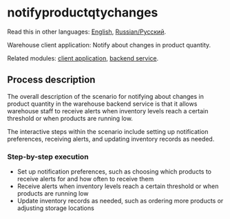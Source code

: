 # notifyproductqtychanges 

Read this in other languages: [English](notifyproductqtychanges.md), [Russian/Русский](notifyproductqtychanges.ru.md). 

Warehouse client application: Notify about changes in product quantity.

Related modules: [client application](../../frontend/warehouseclient.md), [backend service](../../backend/warehousebackend.md).

## Process description

The overall description of the scenario for notifying about changes in product quantity in the warehouse backend service is that it allows warehouse staff to receive alerts when inventory levels reach a certain threshold or when products are running low. 

The interactive steps within the scenario include setting up notification preferences, receiving alerts, and updating inventory records as needed.

### Step-by-step execution

- Set up notification preferences, such as choosing which products to receive alerts for and how often to receive them
- Receive alerts when inventory levels reach a certain threshold or when products are running low
- Update inventory records as needed, such as ordering more products or adjusting storage locations
